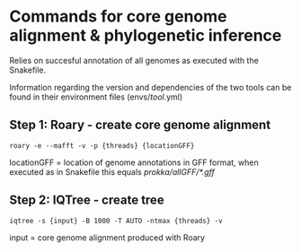 # Commands for core genome alignment & phylogenetic inference


Relies on succesful annotation of all genomes as executed with the Snakefile.

Information regarding the version and dependencies of the two tools can be found in their environment files (envs/*tool*.yml)


## Step 1: Roary - create core genome alignment

```
roary -e --mafft -v -p {threads} {locationGFF}
```
locationGFF = location of genome annotations in GFF format, when executed as in Snakefile this equals *prokka/allGFF/\*.gff*

## Step 2: IQTree - create tree

```
iqtree -s {input} -B 1000 -T AUTO -ntmax {threads} -v
```
input = core genome alignment produced with Roary
